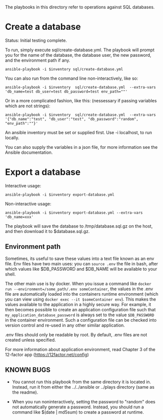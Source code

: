 The playbooks in this directory refer to operations against SQL databases.

Create a database
================

Status: Initial testing complete.

To run, simply execute sql/create-database.yml. The playbook will prompt you for the name of the database, the database user, the new password, and the environment path if any.

	ansible-playbook -i $inventory sql/create-database.yml

You can also run from the command line non-interactively, like so:

	ansible-playbook -i $inventory  sql/create-database.yml  --extra-vars 'db_name=test db_user=test db_password=test env_path=""'

Or in a more complicated fashion, like this: (nessessary if passing variables which are not strings):

	ansible-playbook -i $inventory  sql/create-database.yml  --extra-vars '{"db_name":"test", "db_user":"test", "db_password":"random", "env_path":""}'

An ansible inventory must be set or supplied first. Use -i localhost, to run locally.

You can also supply the variables in a json file, for more information see the Ansible documentation.

Export a database
==================

Interactive usage:

	ansible-playbook -i $inventory export-database.yml

Non-interactive usage:

	ansible-playbook -i $inventory export-database.yml --extra-vars 'db_name=xxx'

The playbook will save the database to /tmp/database.sql.gz on the host, and then download it to $database.sql.gz.

Environment path
------------

Sometimes, its useful to save these values into a text file known as an env file. Env files have two main uses: you can `source .env` the file in bash, after which values like $DB_PASSWORD and $DB_NAME will be available to your shell.

The other main use is by docker. When you issue a command like `docker run --environment=/some_path/.env someContainer`, the values in the .env file are automatically loaded into the containers runtime environment (which you can view using `docker exec --it $someContainer env`). This makes the values available to the application in a highly secure way. For example, it then becomes possible to create an application configuration file such that `my_application_database_password` is always set to the value `$DB_PASSWORD` in the container environment. Such a configuration file can be checked into version control and re-used in any other similar application.

.env files should only be readable by root. By default, .env files are not created unless specified.

For more information about application environment, read Chapter 3 of the 12-factor app (https://12factor.net/config)

KNOWN BUGS
----

* You cannot run this playbook from the same directory it is located in. Instead, run it from either the ../../ansible or ../plays directory (same as the readme).

* When you run noninteractively, setting the password to "random" does not automatically generate a password. Instead, you should run a command like $(date | md5sum) to create a password at runtime.
